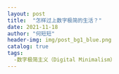 ```yaml
---
layout: post
title:  "怎样过上数字极简的生活？"
date: 2021-11-18
author: "何短短"
header-img: img/post_bg1_blue.png
catalog: true
tags: 
  -数字极简主义（Digital Minimalism）
---
```

